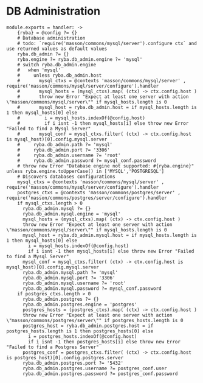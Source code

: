 
# DB Administration

    module.exports = handler: ->
        {ryba} = @config ?= {}
        # Database administration
        # todo: `require('masson/commons/mysql/server').configure ctx` and use returned values as default values
        ryba.db_admin ?= {}
        ryba.engine ?= ryba.db_admin.engine ?= 'mysql'
        # switch ryba.db_admin.engine
        #   when 'mysql'
        #     unless ryba.db_admin.host
        #       mysql_ctxs = @contexts 'masson/commons/mysql/server' , require('masson/commons/mysql/server/configure').handler
        #       mysql_hosts = (mysql_ctxs).map( (ctx) -> ctx.config.host )
        #       throw new Error "Expect at least one server with action \"masson/commons/mysql/server\"" if mysql_hosts.length is 0
        #       mysql_host = ryba.db_admin.host = if mysql_hosts.length is 1 then mysql_hosts[0] else
        #         i = mysql_hosts.indexOf(@config.host)
        #         if i isnt -1 then mysql_hosts[i] else throw new Error "Failed to find a Mysql Server"
        #       mysql_conf = mysql_ctxs.filter( (ctx) -> ctx.config.host is mysql_host)[0].config.mysql.server
        #     ryba.db_admin.path ?= 'mysql'
        #     ryba.db_admin.port ?= '3306'
        #     ryba.db_admin.username ?= 'root'
        #     ryba.db_admin.password ?= mysql_conf.password
        # throw new Error "Database engine not supported: #{ryba.engine}" unless ryba.engine.toUpperCase() in ['MYSQL','POSTGRESQL']
        # Discovers databases configurations
        mysql_ctxs = @contexts 'masson/commons/mysql/server' , require('masson/commons/mysql/server/configure').handler
        postgres_ctxs = @contexts 'masson/commons/postgres/server' , require('masson/commons/postgres/server/configure').handler
        if mysql_ctxs.length > 0
          ryba.db_admin.mysql ?= {}
          ryba.db_admin.mysql.engine = 'mysql'
          mysql_hosts = (mysql_ctxs).map( (ctx) -> ctx.config.host )
          throw new Error "Expect at least one server with action \"masson/commons/mysql/server\"" if mysql_hosts.length is 0
          mysql_host = ryba.db_admin.mysql.host = if mysql_hosts.length is 1 then mysql_hosts[0] else
            i = mysql_hosts.indexOf(@config.host)
            if i isnt -1 then mysql_hosts[i] else throw new Error "Failed to find a Mysql Server"
          mysql_conf = mysql_ctxs.filter( (ctx) -> ctx.config.host is mysql_host)[0].config.mysql.server
          ryba.db_admin.mysql.path ?= 'mysql'
          ryba.db_admin.mysql.port ?= '3306'
          ryba.db_admin.mysql.username ?= 'root'
          ryba.db_admin.mysql.password ?= mysql_conf.password
        if postgres_ctxs.length > 0
          ryba.db_admin.postgres ?= {}
          ryba.db_admin.postgres.engine = 'postgres'
          postgres_hosts = (postgres_ctxs).map( (ctx) -> ctx.config.host )
          throw new Error "Expect at least one server with action \"masson/commons/postgres/server\"" if postgres_hosts.length is 0
          postgres_host = ryba.db_admin.postgres.host = if postgres_hosts.length is 1 then postgres_hosts[0] else
            i = postgres_hosts.indexOf(@config.host)
            if i isnt -1 then postgres_hosts[i] else throw new Error "Failed to find a Postgres Server"
          postgres_conf = postgres_ctxs.filter( (ctx) -> ctx.config.host is postgres_host)[0].config.postgres.server
          ryba.db_admin.postgres.port ?= '5432'
          ryba.db_admin.postgres.username ?= postgres_conf.user
          ryba.db_admin.postgres.password ?= postgres_conf.password

